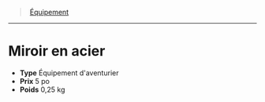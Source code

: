 ﻿---
!Equipment
Type: Équipement d'aventurier
Price: 5 po
Weight: 0,25 kg
Id: equipment_hd.md#miroir-en-acier
ParentLink: equipment_hd.md#Équipement
Name: Miroir en acier
ParentName: Équipement
NameLevel: 1
---
> [Équipement](hd_equipment.md)

---

# Miroir en acier

- **Type** Équipement d'aventurier
- **Prix** 5 po
- **Poids** 0,25 kg

